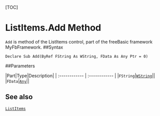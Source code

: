[TOC]
# ListItems.Add Method

`Add` is method of the ListItems control, part of the freeBasic framework MyFbFramework.
##Syntax
```freeBasic
Declare Sub Add(ByRef FString As WString, FData As Any Ptr = 0)
```

##Parameters

|Part|Type|Description|
| :------------ | :------------ |
|`FString`|[`WString`]("https://www.freebasic.net/wiki/KeyPgWString")||
|`FData`|[`Any`]("https://www.freebasic.net/wiki/KeyPgAny")||
## See also
[`ListItems`](ListItems.md)
